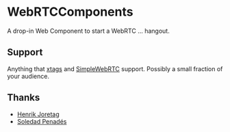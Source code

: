 # WebRTCComponents

A drop-in Web Component to start a WebRTC ... hangout.

## Support

Anything that [xtags](http://www.x-tags.org/index) and [SimpleWebRTC](https://github.com/HenrikJoreteg/SimpleWebRTC) support. Possibly a small fraction of your audience.

## Thanks

- [Henrik Joretag](https://github.com/HenrikJoretag)
- [Soledad Penadés](https://github.com/sole)
